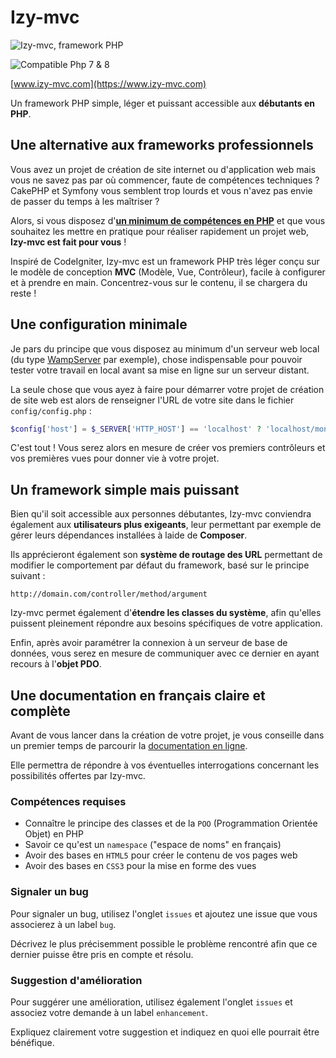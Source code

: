 # Izy-mvc

![Izy-mvc, framework PHP](https://www.izy-mvc.com/assets/im/brand.svg)

![Compatible Php 7 & 8](https://img.shields.io/badge/Compatible%20Php-7%20&%208-blue)

[www.izy-mvc.com](https://www.izy-mvc.com)

Un framework PHP simple, léger et puissant accessible aux **débutants en PHP**.

## Une alternative aux frameworks professionnels

Vous avez un projet de création de site internet ou d'application web mais vous ne savez pas par où commencer, faute de compétences techniques ? CakePHP et Symfony vous semblent trop lourds et vous n'avez pas envie de passer du temps à les maîtriser ?

Alors, si vous disposez d'**[un minimum de compétences en PHP](#compétences-requises)** et que vous souhaitez les mettre en pratique pour réaliser rapidement un projet web, **Izy-mvc est fait pour vous** !

Inspiré de CodeIgniter, Izy-mvc est un framework PHP très léger conçu sur le modèle de conception **MVC** (Modèle, Vue, Contrôleur), facile à configurer et à prendre en main. Concentrez-vous sur le contenu, il se chargera du reste !

## Une configuration minimale

Je pars du principe que vous disposez au minimum d'un serveur web local (du type [WampServer](https://www.wampserver.com/) par exemple), chose indispensable pour pouvoir tester votre travail en local avant sa mise en ligne sur un serveur distant.

La seule chose que vous ayez à faire pour démarrer votre projet de création de site web est alors de renseigner l'URL de votre site dans le fichier `config/config.php` :

```php
$config['host'] = $_SERVER['HTTP_HOST'] == 'localhost' ? 'localhost/mon-site' : 'www.mon-site.com';
```
C'est tout ! Vous serez alors en mesure de créer vos premiers contrôleurs et vos premières vues pour donner vie à votre projet.

## Un framework simple mais puissant

Bien qu'il soit accessible aux personnes débutantes, Izy-mvc conviendra également aux **utilisateurs plus exigeants**, leur permettant par exemple de gérer leurs dépendances installées à laide de **Composer**.

Ils apprécieront également son **système de routage des URL** permettant de modifier le comportement par défaut du framework, basé sur le principe suivant :

```
http://domain.com/controller/method/argument
```
Izy-mvc permet également d'**étendre les classes du système**, afin qu'elles puissent pleinement répondre aux besoins spécifiques de votre application.

Enfin, après avoir paramétrer la connexion à un serveur de base de données, vous serez en mesure de communiquer avec ce dernier en ayant recours à l'**objet PDO**.

## Une documentation en français claire et complète

Avant de vous lancer dans la création de votre projet, je vous conseille dans un premier temps de parcourir la [documentation en ligne](https://www.izy-mvc.com/userguide/introduction).

Elle permettra de répondre à vos éventuelles interrogations concernant les possibilités offertes par Izy-mvc.

### Compétences requises

- Connaître le principe des classes et de la `POO` (Programmation Orientée Objet) en PHP
- Savoir ce qu'est un `namespace` ("espace de noms" en français)
- Avoir des bases en `HTML5` pour créer le contenu de vos pages web
- Avoir des bases en `CSS3` pour la mise en forme des vues

### Signaler un bug

Pour signaler un bug, utilisez l'onglet `issues` et ajoutez une issue que vous associerez à un label `bug`.

Décrivez le plus précisemment possible le problème rencontré afin que ce dernier puisse être pris en compte et résolu.

### Suggestion d'amélioration

Pour suggérer une amélioration, utilisez également l'onglet `issues` et associez votre demande à un label `enhancement`.

Expliquez clairement votre suggestion et indiquez en quoi elle pourrait être bénéfique.